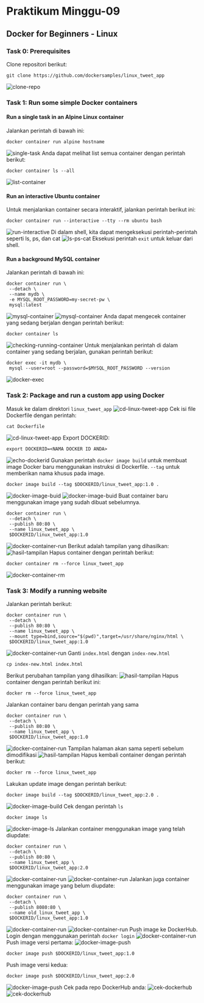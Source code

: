 # Praktikum Minggu-09
## Docker for Beginners - Linux
### Task 0: Prerequisites
Clone repositori berikut:
```
git clone https://github.com/dockersamples/linux_tweet_app
```
![clone-repo](gambar-01.png)
### Task 1: Run some simple Docker containers
#### Run a single task in an Alpine Linux container
Jalankan perintah di bawah ini:
```
docker container run alpine hostname
```
![single-task](gambar-02.png)
Anda dapat melihat list semua container dengan perintah berikut:
```
docker container ls --all
```
![list-container](gambar-03.png)
#### Run an interactive Ubuntu container
Untuk menjalankan container secara interaktif, jalankan perintah berikut ini:
```
docker container run --interactive --tty --rm ubuntu bash
``` 
![run-interactive](gambar-04.png)
Di dalam shell, kita dapat mengeksekusi perintah-perintah seperti ls, ps, dan cat
![ls-ps-cat](gambar-05.png)
Eksekusi perintah `exit` untuk keluar dari shell.
#### Run a background MySQL container
Jalankan perintah di bawah ini:
```
docker container run \
 --detach \
 --name mydb \
 -e MYSQL_ROOT_PASSWORD=my-secret-pw \
 mysql:latest
```
![mysql-container](gambar-06.png)
![mysql-container](gambar-07.png)
Anda dapat mengecek container yang sedang berjalan dengan perintah berikut:
```
docker container ls
```
![checking-running-container](gambar-08.png)
Untuk menjalankan perintah di dalam container yang sedang berjalan, gunakan perintah berikut:
```
docker exec -it mydb \
 mysql --user=root --password=$MYSQL_ROOT_PASSWORD --version
```
![docker-exec](gambar-09.png)
### Task 2: Package and run a custom app using Docker
Masuk ke dalam direktori `linux_tweet_app`
![cd-linux-tweet-app](gambar-10.png)
Cek isi file Dockerfile dengan perintah:
```
cat Dockerfile
```
![cd-linux-tweet-app](gambar-11.png)
Export DOCKERID:
```
export DOCKERID=<NAMA DOCKER ID ANDA>
```
![echo-dockerid](gambar-12.png)
Gunakan perintah `docker image build` untuk membuat image Docker baru menggunakan instruksi di Dockerfile. `--tag` untuk memberikan nama khusus pada image.
```
docker image build --tag $DOCKERID/linux_tweet_app:1.0 .
```
![docker-image-buid](gambar-13.png)
![docker-image-buid](gambar-14.png)
Buat container baru menggunakan image yang sudah dibuat sebelumnya.
```
docker container run \
 --detach \
 --publish 80:80 \
 --name linux_tweet_app \
 $DOCKERID/linux_tweet_app:1.0
```
![docker-container-run](gambar-15.png)
Berikut adalah tampilan yang dihasilkan:
![hasil-tampilan](gambar-16.png)
Hapus container dengan perintah berikut:
```
docker container rm --force linux_tweet_app
```
![docker-container-rm](gambar-17.png)
### Task 3: Modify a running website
Jalankan perintah berikut:
```
docker container run \
 --detach \
 --publish 80:80 \
 --name linux_tweet_app \
 --mount type=bind,source="$(pwd)",target=/usr/share/nginx/html \
 $DOCKERID/linux_tweet_app:1.0
```
![docker-container-run](gambar-18.png)
Ganti `index.html` dengan `index-new.html`
```
cp index-new.html index.html
```
Berikut perubahan tampilan yang dihasilkan:
![hasil-tampilan](gambar-19.png)
Hapus container dengan perintah berikut ini:
```
docker rm --force linux_tweet_app
```
Jalankan container baru dengan perintah yang sama
```
docker container run \
 --detach \
 --publish 80:80 \
 --name linux_tweet_app \
 $DOCKERID/linux_tweet_app:1.0
```
![docker-container-run](gambar-20.png)
Tampilan halaman akan sama seperti sebelum dimodifikasi
![hasil-tampilan](gambar-21.png)
Hapus kembali container dengan perintah berikut:
```
docker rm --force linux_tweet_app
```
Lakukan update image dengan perintah berikut:
```
docker image build --tag $DOCKERID/linux_tweet_app:2.0 .
```
![docker-image-build](gambar-22.png)
Cek dengan perintah `ls`
```
docker image ls
```
![docker-image-ls](gambar-23.png)
Jalankan container menggunakan image yang telah diupdate:
```
docker container run \
 --detach \
 --publish 80:80 \
 --name linux_tweet_app \
 $DOCKERID/linux_tweet_app:2.0
```
![docker-container-run](gambar-24.png)
![docker-container-run](gambar-25.png)
Jalankan juga container menggunakan image yang belum diupdate:
```
docker container run \
 --detach \
 --publish 8080:80 \
 --name old_linux_tweet_app \
 $DOCKERID/linux_tweet_app:1.0
```
![docker-container-run](gambar-26.png)
![docker-container-run](gambar-27.png)
Push image ke DockerHub. Login dengan menggunakan perintah `docker login`
![docker-container-run](gambar-28.png)
Push image versi pertama:
![docker-image-push](gambar-29.png)
```
docker image push $DOCKERID/linux_tweet_app:1.0
```
Push image versi kedua:
```
docker image push $DOCKERID/linux_tweet_app:2.0
```
![docker-image-push](gambar-30.png)
Cek pada repo DockerHub anda:
![cek-dockerhub](gambar-31.png)
![cek-dockerhub](gambar-32.png)